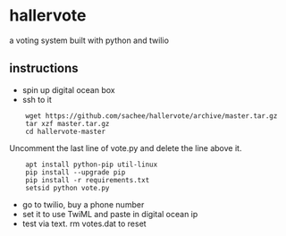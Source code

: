 # hallervote
a voting system built with python and twilio

## instructions

* spin up digital ocean box
* ssh to it

```
    wget https://github.com/sachee/hallervote/archive/master.tar.gz
    tar xzf master.tar.gz
    cd hallervote-master
```

Uncomment the last line of vote.py and delete the line above it.

```
    apt install python-pip util-linux
    pip install --upgrade pip
    pip install -r requirements.txt
    setsid python vote.py
```

* go to twilio, buy a phone number
* set it to use TwiML and paste in digital ocean ip
* test via text. rm votes.dat to reset
